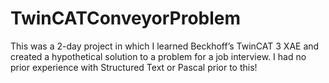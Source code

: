 # TwinCATConveyorProblem
This was a 2-day project in which I learned Beckhoff’s TwinCAT 3 XAE and created a hypothetical solution to a problem for a job interview. I had no prior experience with Structured Text or Pascal prior to this!

